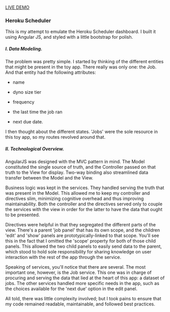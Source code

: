 [LIVE DEMO](http://heroku-scheduler-cjv.surge.sh/#/)

### Heroku Scheduler

This is my attempt to emulate the Heroku Scheduler dashboard. I built it using Angular JS, and styled with a little bootstrap for polish.

##### I. Data Modeling.

The problem was pretty simple. I started by thinking of the different entities that might be present in the toy app. There really was only one: the Job. And that entity had the following attributes:

- name

- dyno size tier

- frequency

- the last time the job ran

- next due date.

I then thought about the different states. 'Jobs' were the sole resource in this toy app, so my routes revolved around that.


##### II. Technological Overview.

AngularJS was designed with the MVC pattern in mind. The Model constituted the single source of truth, and the Controller passed on that truth to the View for display. Two-way binding also streamlined data transfer between the Model and the View.

Business logic was kept in the services. They handled serving the truth that was present in the Model. This allowed me to keep my controller and directives slim, minimizing cognitive overhead and thus improving maintainability. Both the controller and the directives served only to couple the services with the view in order for the latter to have the data that ought to be presented.

Directives were helpful in that they segregated the different parts of the view. There's a parent 'job panel' that has its own scope, and the children 'edit' and 'show' panels are prototypically-linked to that scope. You'll see this in the fact that I omitted the 'scope' property for both of those child panels. This allowed the two child panels to easily send data to the parent, which stood to hold sole responsibility for sharing knowledge on user interaction with the rest of the app through the service.

Speaking of services, you'll notice that there are several. The most important one, however, is the Job service. This one was in charge of procuring and serving the data that lied at the heart of this app: a dataset of jobs. The other services handled more specific needs in the app, such as the choices available for the 'next due' option in the edit panel.

All told, there was little complexity involved; but I took pains to ensure that my code remained readable, maintainable, and followed best practices.
